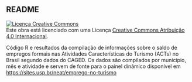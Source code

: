 ## README

<a rel="license" href="http://creativecommons.org/licenses/by/4.0/"><img alt="Licença Creative Commons" style="border-width:0" src="https://i.creativecommons.org/l/by/4.0/88x31.png" /></a><br />Este obra está licenciado com uma Licença <a rel="license" href="http://creativecommons.org/licenses/by/4.0/">Creative Commons Atribuição 4.0 Internacional</a>.

Código R e resultados da compilação de informações sobre o saldo de empregos formais nas Atividades Características do Turismo (ACTs) no Brasil segundo dados do CAGED. Os dados são compilados por município, mês e atividade e servem de fonte para o painel dinâmico disponível em https://sites.usp.br/neat/emprego-no-turismo
